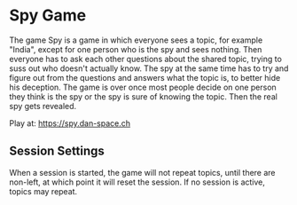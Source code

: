 # Spy Game
The game Spy is a game in which everyone sees a topic, for example "India", except for one person who is the spy and sees nothing. Then everyone has to ask each other questions about the shared topic, trying to suss out who doesn't actually know. The spy at the same time has to try and figure out from the questions and answers what the topic is, to better hide his deception.
The game is over once most people decide on one person they think is the spy or the spy is sure of knowing the topic. Then the real spy gets revealed.

Play at: https://spy.dan-space.ch

## Session Settings
When a session is started, the game will not repeat topics, until there are non-left, at which point it will reset the session. If no session is active, topics may repeat.
